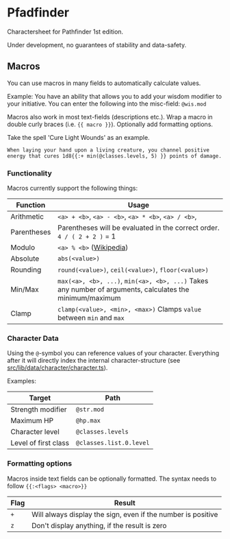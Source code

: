 # Pfadfinder

Charactersheet for Pathfinder 1st edition.

Under development, no guarantees of stability and data-safety.

## Macros

You can use macros in many fields to automatically calculate values.

Example: You have an ability that allows you to add your wisdom modifier to your initiative.
You can enter the following into the misc-field: `@wis.mod`

Macros also work in most text-fields (descriptions etc.).
Wrap a macro in double curly braces (i.e. `{{ macro }}`). Optionally add formatting options.

Take the spell 'Cure Light Wounds' as an example.

```
When laying your hand upon a living creature, you channel positive energy that cures 1d8{{:+ min(@classes.levels, 5) }} points of damage.
```

### Functionality

Macros currently support the following things:

| Function    | Usage                                                                                                    |
| ----------- | -------------------------------------------------------------------------------------------------------- |
| Arithmetic  | `<a> + <b>`, `<a> - <b>`, `<a> * <b>`, `<a> / <b>`,                                                      |
| Parentheses | Parentheses will be evaluated in the correct order. `4 / ( 2 + 2 )` = 1                                  |
| Modulo      | `<a> % <b>` ([Wikipedia](https://en.wikipedia.org/wiki/Modulo))                                          |
| Absolute    | `abs(<value>)`                                                                                           |
| Rounding    | `round(<value>)`, `ceil(<value>)`, `floor(<value>)`                                                      |
| Min/Max     | `max(<a>, <b>, ...)`, `min(<a>, <b>, ...)` Takes any number of arguments, calculates the minimum/maximum |
| Clamp       | `clamp(<value>, <min>, <max>)` Clamps `value` between `min` and `max`                                    |

### Character Data

Using the `@`-symbol you can reference values of your character. Everything after it will directly index the internal character-structure (see [src/lib/data/character/character.ts](src/lib/data/character/character.ts)).

Examples:

| Target               | Path                    |
| -------------------- | ----------------------- |
| Strength modifier    | `@str.mod`              |
| Maximum HP           | `@hp.max`               |
| Character level      | `@classes.levels`       |
| Level of first class | `@classes.list.0.level` |

### Formatting options

Macros inside text fields can be optionally formatted. The syntax needs to follow `{{:<flags> <macro>}}`

| Flag | Result                                                       |
| ---- | ------------------------------------------------------------ |
| `+`  | Will always display the sign, even if the number is positive |
| `z`  | Don't display anything, if the result is zero                |
